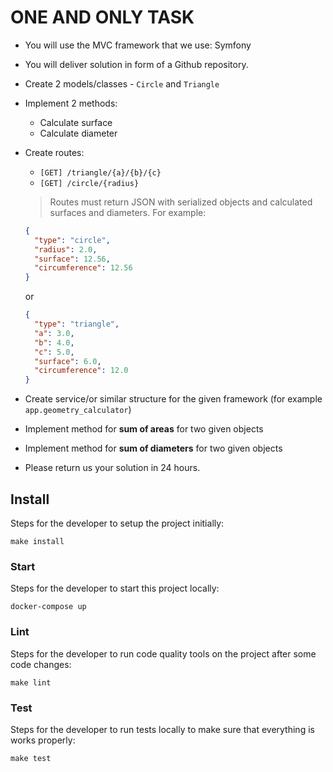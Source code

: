 # ONE AND ONLY TASK
- You will use the MVC framework that we use: Symfony
- You will deliver solution in form of a Github repository.
- Create 2 models/classes - `Circle` and `Triangle`
- Implement 2 methods:
  - Calculate surface
  - Calculate diameter
- Create routes:
  - `[GET] /triangle/{a}/{b}/{c}`
  - `[GET] /circle/{radius}`
  > Routes must return JSON with serialized objects and calculated surfaces and diameters. For example:

  ```json
  {
    "type": "circle",
    "radius": 2.0,
    "surface": 12.56,
    "circumference": 12.56
  }
  ```
  or
  ```json
  {
    "type": "triangle",
    "a": 3.0,
    "b": 4.0,
    "c": 5.0,
    "surface": 6.0,
    "circumference": 12.0
  }
  ```
- Create service/or similar structure for the given framework (for example `app.geometry_calculator`)
- Implement method for **sum of areas** for two given objects
- Implement method for **sum of diameters** for two given objects
- Please return us your solution in 24 hours.

## Install
Steps for the developer to setup the project initially:
```shell
make install
```

### Start
Steps for the developer to start this project locally:
```shell
docker-compose up
```

### Lint
Steps for the developer to run code quality tools on the project after some code changes:
```shell
make lint
```

### Test
Steps for the developer to run tests locally to make sure that everything is works properly:
```shell
make test
```
